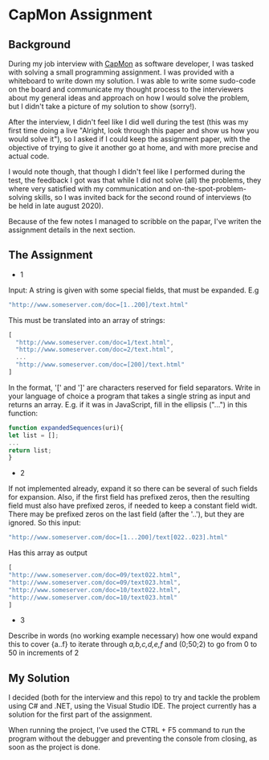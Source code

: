# CapMon Assignment

## Background

During my job interview with [CapMon](https://capmon.dk/) as software developer, I was tasked with solving a small programming assignment. I was provided with a whiteboard to write down my solution. I was able to write some sudo-code on the board and communicate my thought process to the interviewers about my general ideas and approach on how I would solve the problem, but I didn't take a picture of my solution to show (sorry!). 

After the interview, I didn't feel like I did well during the test (this was my first time doing a live "Alright, look through this paper and show us how you would solve it"), so I asked if I could keep the assignment paper, with the objective of trying to give it another go at home, and with more precise and actual code.

I would note though, that though I didn't feel like I performed during the test, the feedback I got was that while I did not solve (all) the problems, they where very satisfied with my communication and on-the-spot-problem-solving skills, so I was invited back for the second round of interviews (to be held in late august 2020).

Because of the few notes I managed to scribble on the papar, I've writen the assignment details in the next section.

## The Assignment
- 1

Input: A string is given with some special fields, that must be expanded. E.g

```javascript
"http://www.someserver.com/doc=[1..200]/text.html"
```

This must be translated into an array of strings:

```javascript
[
  "http://www.someserver.com/doc=1/text.html",
  "http://www.someserver.com/doc=2/text.html",
  ...
  "http://www.someserver.com/doc=[200]/text.html"
]
```

In the format, '[' and ']' are characters reserved for field separators. Write in your language of choice a program that takes a single string as input and returns an array. 
E.g. if it was in JavaScript, fill in the ellipsis ("...") in this function:

```javascript
function expandedSequences(uri){
let list = [];
...
return list;
}
```

- 2 

If not implemented already, expand it so there can be several of such fields for expansion. Also, if the first field has prefixed zeros, then the resulting field must also have prefixed zeros, if needed to keep a constant field widt. There may be prefixed zeros on the last field (after the '..'), but they are ignored. So this input:

```javascript
"http://www.someserver.com/doc=[1...200]/text[022..023].html"
```

Has this array as output

```javascript
[
"http://www.someserver.com/doc=09/text022.html",
"http://www.someserver.com/doc=09/text023.html",
"http://www.someserver.com/doc=10/text022.html",
"http://www.someserver.com/doc=10/text023.html"
]
```

- 3

Describe in words (no working example necessary) how one would expand this to cover {a..f} to iterate through *a,b,c,d,e,f* and (0;50;2) to go from 0 to 50 in increments of 2

## My Solution

I decided (both for the interview and this repo) to try and tackle the problem using C# and .NET, using the Visual Studio IDE. The project currently has a solution for the first part of the assignment.

When running the project, I've used the CTRL + F5 command to run the program without the debugger and preventing the console from closing, as soon as the project is done.
